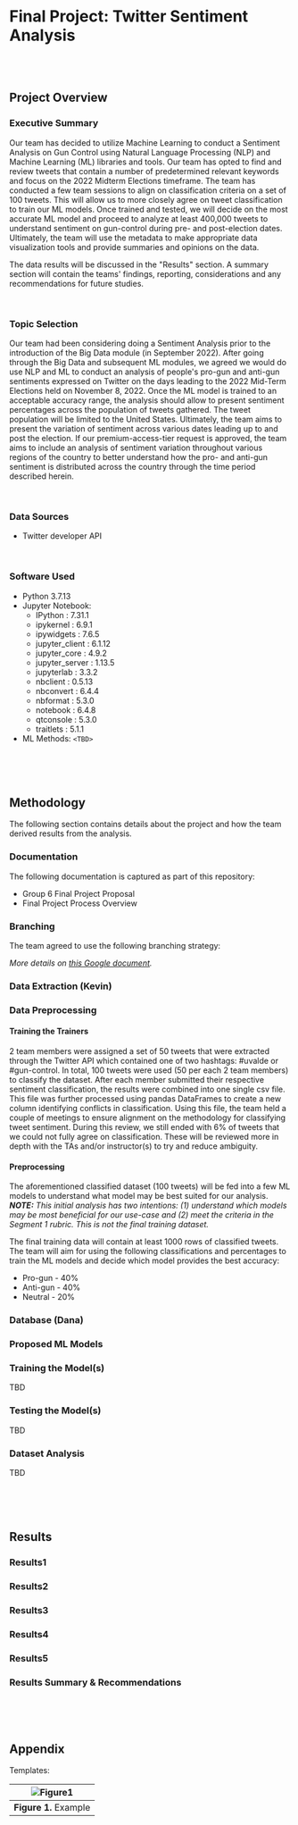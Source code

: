 # **Final Project: Twitter Sentiment Analysis**

<br><br>

## Project Overview

### Executive Summary
Our team has decided to utilize Machine Learning to conduct a Sentiment Analysis on Gun Control using Natural Language Processing (NLP) and Machine Learning (ML) libraries and tools.  Our team has opted to find and review tweets that contain a number of predetermined relevant keywords and focus on the 2022 Midterm Elections timeframe.
The team has conducted a few team sessions to align on classification criteria on a set of 100 tweets.  This will allow us to more closely agree on tweet classification to train our ML models.  Once trained and tested, we will decide on the most accurate ML model and proceed to analyze at least 400,000 tweets to understand sentiment on gun-control during pre- and post-election dates.  Ultimately, the team will use the metadata to make appropriate data visualization tools and provide summaries and opinions on the data.

The data results will be discussed in the "Results" section.  A summary section will contain the teams' findings, reporting, considerations and any recommendations for future studies.

<br>

### Topic Selection
Our team had been considering doing a Sentiment Analysis prior to the introduction of the Big Data module (in September 2022).  After going through the Big Data and subsequent ML modules, we agreed we would do use NLP and ML to conduct an analysis of people's pro-gun and anti-gun sentiments expressed on Twitter on the days leading to the 2022 Mid-Term Elections held on November 8, 2022.
Once the ML model is trained to an acceptable accuracy range, the analysis should allow to present sentiment percentages across the population of tweets gathered.  The tweet population will be limited to the United States.  Ultimately, the team aims to present the variation of sentiment across various dates leading up to and post the election.  If our premium-access-tier request is approved, the team aims to include an analysis of sentiment variation throughout various regions of the country to better understand how the pro- and anti-gun sentiment is distributed across the country through the time period described herein.

<br>

### Data Sources
* Twitter developer API

<br>

### Software Used
* Python 3.7.13
* Jupyter Notebook:
  * IPython          : 7.31.1
  * ipykernel        : 6.9.1
  * ipywidgets       : 7.6.5
  * jupyter_client   : 6.1.12
  * jupyter_core     : 4.9.2
  * jupyter_server   : 1.13.5
  * jupyterlab       : 3.3.2
  * nbclient         : 0.5.13
  * nbconvert        : 6.4.4
  * nbformat         : 5.3.0
  * notebook         : 6.4.8
  * qtconsole        : 5.3.0
  * traitlets        : 5.1.1
* ML Methods: `<TBD>`

<br><br><br>

## Methodology

The following section contains details about the project and how the team derived results from the analysis.

### Documentation
The following documentation is captured as part of this repository:
* Group 6 Final Project Proposal
* Final Project Process Overview

### Branching
The team agreed to use the following branching strategy:

_More details on [this Google document](https://docs.google.com/document/d/1R5ymXR9j9KWXxl4_9Ug5ayz2Q5TtuGFOi0grzYWA0bA/view)._

### Data Extraction (Kevin)


### Data Preprocessing 

#### Training the Trainers
2 team members were assigned a set of 50 tweets that were extracted through the Twitter API which contained one of two hashtags: #uvalde or #gun-control.
In total, 100 tweets were used (50 per each 2 team members) to classify the dataset.
After each member submitted their respective sentiment classification, the results were combined into one single csv file.  This file was further processed using pandas DataFrames to create a new column identifying conflicts in classification.  Using this file, the team held a couple of meetings to ensure alignment on the methodology for classifying tweet sentiment.  During this review, we still ended with 6% of tweets that we could not fully agree on classification.  These will be reviewed more in depth with the TAs and/or instructor(s) to try and reduce ambiguity.


#### Preprocessing
The aforementioned classified dataset (100 tweets) will be fed into a few ML models to understand what model may be best suited for our analysis.
***NOTE:** This initial analysis has two intentions: (1) understand which models may be most beneficial for our use-case and (2) meet the criteria in the Segment 1 rubric.  This is not the final training dataset.*

The final training data will contain at least 1000 rows of classified tweets.  The team will aim for using the following classifications and percentages to train the ML models and decide which model provides the best accuracy:
* Pro-gun - 40%
* Anti-gun - 40%
* Neutral - 20%


### Database  (Dana)


### Proposed ML Models


### Training the Model(s)
TBD

### Testing the Model(s)
TBD

### Dataset Analysis
TBD

<br><br><br>

## Results 

### Results1

### Results2

### Results3

### Results4

### Results5

### Results Summary & Recommendations

<br><br><br>

## Appendix

Templates:

| ![Figure1]() |
| :---: |
| **Figure 1.** Example |



